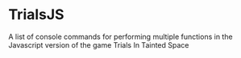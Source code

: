 # TrialsJS
A list of console commands for performing multiple functions in the Javascript version of the game Trials In Tainted Space
